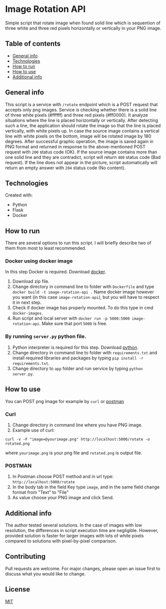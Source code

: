 # Image Rotation API 
Simple script that rotate image when found solid line which is sequention of three white and three red pixels horizontally or vertically in your PNG image.

## Table of contents
* [General info](#general-info)
* [Technologies](#technologies)
* [How to run](#how-to-run)
* [How to use](#how-to-use)
* [Additional info](#additional-info)

## General info
This script is a service with ```/rotate``` endpoint which is a POST request that accepts only png images.
Service is checking whether there is a solid line of three white pixels (#ffffff) and three red pixels (#ff0000). It analyze situations where the line is placed horizontally or vertically. After detecting such a line, the application should rotate the image so that the line is placed vertically, with white pixels
up. In case the source image contains a vertical line with white pixels on the bottom, image will be rotated image by
180 degrees. After successful graphic operation, the image is saved again in PNG format and returned in response to the above-mentioned POST request with ```200``` status code (OK).
If the source image contains more than one solid line and they are contradict, script will return ```400``` status code (Bad request).
If the line does not appear in the picture, script automatically will return an empty answer with ```204``` status code (No content).
## Technologies
Created with:
* Python 
* Flask
* Docker

## How to run
There are several options to run this script. I will briefly describe two of them from most to least recommended.

### Docker using docker image
In this step Docker is required. Download [docker](https://www.docker.com/products/docker-desktop).
1. Download zip file.
2. Change directory in command line to folder with ```Dockerfile``` and type ```docker build -t image-rotation-api .```
Name docker image however you want (in this case ```image-rotation-api```), but you will have to respect it in next step.
4. Check if docker image has properly mounted. To do this type in cmd ```docker-images```.
5. Run script and local server with ```docker run -p 5000:5000 image-rotation-api```. Make sure that port ```5000``` is free.

### By running ```server.py``` python file.
1. Python interpreter is required for this step. Download [python](https://www.python.org/downloads/windows/).
2. Change directory in command line to folder with ```requirements.txt``` and install required libraries and packages by typing ```pip install -r requirements.txt```.
3. Change directory to ```app``` folder and run service by typing ```python server.py```.

## How to use
You can POST png image for example by ```curl``` or [postman](https://www.postman.com/)

### Curl
1. Change directory in command line where you have PNG image.
2. Example use of curl:
```
curl -v -F "image=@yourimage.png" http://localhost:5000/rotate -o rotated.png
```
where ```yourimage.png``` is your png file and ```rotated.png``` is output file.

### POSTMAN
1. In Postman choose POST method and in url type: ```http://localhost:5000/rotate```
2. In the body tab in the field Key type ```image```, and in the same field change format from "Text" to "File"
3. As value choose your PNG image and click Send. 

## Additional info
The author tested several solutions. In the case of images with low resolution, the differences in script execution time are negligible. However, provided solution is faster for larger images with lots of white pixels compared to
solutions with pixel-by-pixel comparison.

## Contributing
Pull requests are welcome. For major changes, please open an issue first to discuss what you would like to change.

## License
[MIT](https://choosealicense.com/licenses/mit/)

